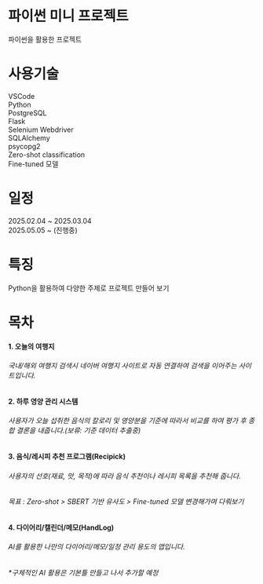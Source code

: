 # 파이썬 미니 프로젝트
파이썬을 활용한 프로젝트
# 사용기술
VSCode </br>
Python </br>
PostgreSQL </br>
Flask </br>
Selenium Webdriver </br>
SQLAlchemy </br>
psycopg2 </br>
Zero-shot classification </br>
Fine-tuned 모델 </br>
# 일정
2025.02.04 ~ 2025.03.04 </br>
2025.05.05 ~ (진행중)
# 특징
Python을 활용하여 다양한 주제로 프로젝트 만들어 보기
# 목차
#### 1. 오늘의 여행지
###### 국내/해외 여행지 검색시 네이버 여행지 사이트로 자동 연결하여 검색을 이어주는 사이트입니다.
#### 2. 하루 영양 관리 시스템
###### 사용자가 오늘 섭취한 음식의 칼로리 및 영양분을 기준에 따라서 비교를 하여 평가 후 종합 결론을 내줍니다.(보류: 기준 데이터 추출중)
#### 3. 음식/레시피 추천 프로그램(Recipick)
###### 사용자의 선호(재료, 맛, 목적)에 따라 음식 추천이나 레시피 목록을 추천해 줍니다.
###### 목표 : Zero-shot > SBERT 기반 유사도 > Fine-tuned 모델 변경해가며 다뤄보기
#### 4. 다이어리/캘린더/메모(HandLog)
###### AI를 활용한 나만의 다이어리/메모/일정 관리 용도의 앱입니다.
###### *구체적인 AI 활용은 기본틀 만들고 나서 추가할 예정
